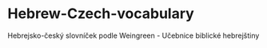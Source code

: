 # Hebrew-Czech-vocabulary
Hebrejsko-český slovníček podle Weingreen - Učebnice biblické hebrejštiny
